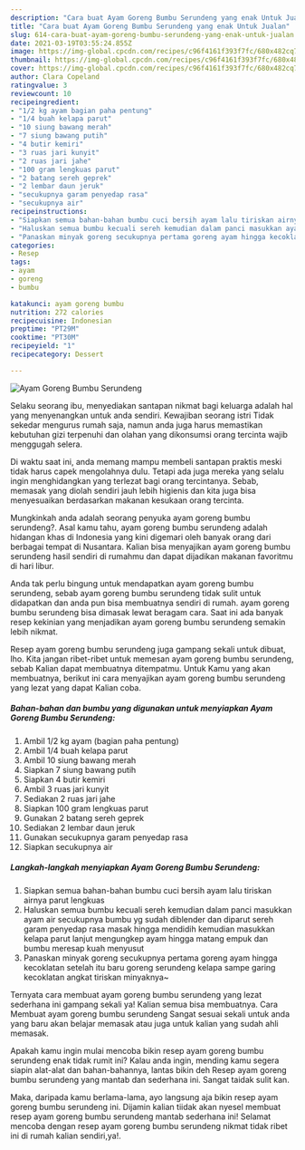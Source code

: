 ```yaml
---
description: "Cara buat Ayam Goreng Bumbu Serundeng yang enak Untuk Jualan"
title: "Cara buat Ayam Goreng Bumbu Serundeng yang enak Untuk Jualan"
slug: 614-cara-buat-ayam-goreng-bumbu-serundeng-yang-enak-untuk-jualan
date: 2021-03-19T03:55:24.855Z
image: https://img-global.cpcdn.com/recipes/c96f4161f393f7fc/680x482cq70/ayam-goreng-bumbu-serundeng-foto-resep-utama.jpg
thumbnail: https://img-global.cpcdn.com/recipes/c96f4161f393f7fc/680x482cq70/ayam-goreng-bumbu-serundeng-foto-resep-utama.jpg
cover: https://img-global.cpcdn.com/recipes/c96f4161f393f7fc/680x482cq70/ayam-goreng-bumbu-serundeng-foto-resep-utama.jpg
author: Clara Copeland
ratingvalue: 3
reviewcount: 10
recipeingredient:
- "1/2 kg ayam bagian paha pentung"
- "1/4 buah kelapa parut"
- "10 siung bawang merah"
- "7 siung bawang putih"
- "4 butir kemiri"
- "3 ruas jari kunyit"
- "2 ruas jari jahe"
- "100 gram lengkuas parut"
- "2 batang sereh geprek"
- "2 lembar daun jeruk"
- "secukupnya garam penyedap rasa"
- "secukupnya air"
recipeinstructions:
- "Siapkan semua bahan-bahan bumbu cuci bersih ayam lalu tiriskan airnya parut lengkuas"
- "Haluskan semua bumbu kecuali sereh kemudian dalam panci masukkan ayam air secukupnya bumbu yg sudah diblender dan diparut sereh garam penyedap rasa masak hingga mendidih kemudian masukkan kelapa parut lanjut mengungkep ayam hingga matang empuk dan bumbu meresap kuah menyusut"
- "Panaskan minyak goreng secukupnya pertama goreng ayam hingga kecoklatan setelah itu baru goreng serundeng kelapa sampe garing kecoklatan angkat tiriskan minyaknya~"
categories:
- Resep
tags:
- ayam
- goreng
- bumbu

katakunci: ayam goreng bumbu 
nutrition: 272 calories
recipecuisine: Indonesian
preptime: "PT29M"
cooktime: "PT30M"
recipeyield: "1"
recipecategory: Dessert

---
```



![Ayam Goreng Bumbu Serundeng](https://img-global.cpcdn.com/recipes/c96f4161f393f7fc/680x482cq70/ayam-goreng-bumbu-serundeng-foto-resep-utama.jpg)

Selaku seorang ibu, menyediakan santapan nikmat bagi keluarga adalah hal yang menyenangkan untuk anda sendiri. Kewajiban seorang istri Tidak sekedar mengurus rumah saja, namun anda juga harus memastikan kebutuhan gizi terpenuhi dan olahan yang dikonsumsi orang tercinta wajib menggugah selera.

Di waktu  saat ini, anda memang mampu membeli santapan praktis meski tidak harus capek mengolahnya dulu. Tetapi ada juga mereka yang selalu ingin menghidangkan yang terlezat bagi orang tercintanya. Sebab, memasak yang diolah sendiri jauh lebih higienis dan kita juga bisa menyesuaikan berdasarkan makanan kesukaan orang tercinta. 



Mungkinkah anda adalah seorang penyuka ayam goreng bumbu serundeng?. Asal kamu tahu, ayam goreng bumbu serundeng adalah hidangan khas di Indonesia yang kini digemari oleh banyak orang dari berbagai tempat di Nusantara. Kalian bisa menyajikan ayam goreng bumbu serundeng hasil sendiri di rumahmu dan dapat dijadikan makanan favoritmu di hari libur.

Anda tak perlu bingung untuk mendapatkan ayam goreng bumbu serundeng, sebab ayam goreng bumbu serundeng tidak sulit untuk didapatkan dan anda pun bisa membuatnya sendiri di rumah. ayam goreng bumbu serundeng bisa dimasak lewat beragam cara. Saat ini ada banyak resep kekinian yang menjadikan ayam goreng bumbu serundeng semakin lebih nikmat.

Resep ayam goreng bumbu serundeng juga gampang sekali untuk dibuat, lho. Kita jangan ribet-ribet untuk memesan ayam goreng bumbu serundeng, sebab Kalian dapat membuatnya ditempatmu. Untuk Kamu yang akan membuatnya, berikut ini cara menyajikan ayam goreng bumbu serundeng yang lezat yang dapat Kalian coba.

<!--inarticleads1-->

##### Bahan-bahan dan bumbu yang digunakan untuk menyiapkan Ayam Goreng Bumbu Serundeng:

1. Ambil 1/2 kg ayam (bagian paha pentung)
1. Ambil 1/4 buah kelapa parut
1. Ambil 10 siung bawang merah
1. Siapkan 7 siung bawang putih
1. Siapkan 4 butir kemiri
1. Ambil 3 ruas jari kunyit
1. Sediakan 2 ruas jari jahe
1. Siapkan 100 gram lengkuas parut
1. Gunakan 2 batang sereh geprek
1. Sediakan 2 lembar daun jeruk
1. Gunakan secukupnya garam penyedap rasa
1. Siapkan secukupnya air




<!--inarticleads2-->

##### Langkah-langkah menyiapkan Ayam Goreng Bumbu Serundeng:

1. Siapkan semua bahan-bahan bumbu cuci bersih ayam lalu tiriskan airnya parut lengkuas
1. Haluskan semua bumbu kecuali sereh kemudian dalam panci masukkan ayam air secukupnya bumbu yg sudah diblender dan diparut sereh garam penyedap rasa masak hingga mendidih kemudian masukkan kelapa parut lanjut mengungkep ayam hingga matang empuk dan bumbu meresap kuah menyusut
1. Panaskan minyak goreng secukupnya pertama goreng ayam hingga kecoklatan setelah itu baru goreng serundeng kelapa sampe garing kecoklatan angkat tiriskan minyaknya~




Ternyata cara membuat ayam goreng bumbu serundeng yang lezat sederhana ini gampang sekali ya! Kalian semua bisa membuatnya. Cara Membuat ayam goreng bumbu serundeng Sangat sesuai sekali untuk anda yang baru akan belajar memasak atau juga untuk kalian yang sudah ahli memasak.

Apakah kamu ingin mulai mencoba bikin resep ayam goreng bumbu serundeng enak tidak rumit ini? Kalau anda ingin, mending kamu segera siapin alat-alat dan bahan-bahannya, lantas bikin deh Resep ayam goreng bumbu serundeng yang mantab dan sederhana ini. Sangat taidak sulit kan. 

Maka, daripada kamu berlama-lama, ayo langsung aja bikin resep ayam goreng bumbu serundeng ini. Dijamin kalian tiidak akan nyesel membuat resep ayam goreng bumbu serundeng mantab sederhana ini! Selamat mencoba dengan resep ayam goreng bumbu serundeng nikmat tidak ribet ini di rumah kalian sendiri,ya!.

